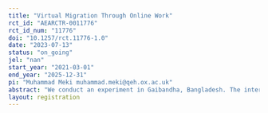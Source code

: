 ```yaml
---
title: "Virtual Migration Through Online Work"
rct_id: "AEARCTR-0011776"
rct_id_num: "11776"
doi: "10.1257/rct.11776-1.0"
date: "2023-07-13"
status: "on_going"
jel: "nan"
start_year: "2021-03-01"
end_year: "2025-12-31"
pi: "Muhammad Meki muhammad.meki@qeh.ox.ac.uk"
abstract: "We conduct an experiment in Gaibandha, Bangladesh. The intervention consists of training and internships focused on developing graphic design skills to provide earning opportunities from online work."
layout: registration
---
```


